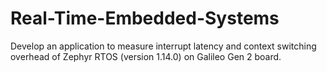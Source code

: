 # Real-Time-Embedded-Systems

Develop an application to measure interrupt latency and context switching overhead of Zephyr RTOS (version 1.14.0) on Galileo Gen 2 board.
